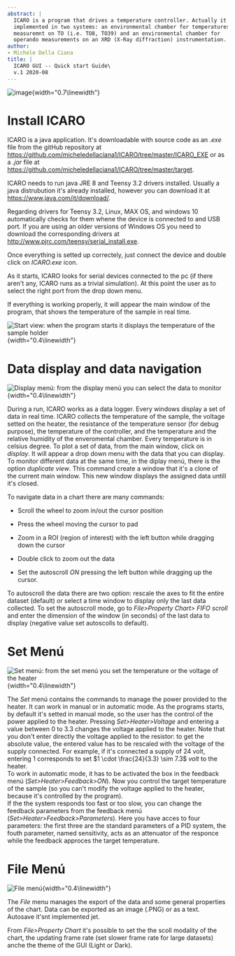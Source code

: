 ```yaml
---
abstract: |
  ICARO is a program that drives a temperature controller. Actually it's
  implemented in two systems: an environmental chamber for temperatures
  measuremnt on TO (i.e. TO8, TO39) and an environmental chamber for
  operando measurements on an XRD (X-Ray diffraction) instrumentation.
author:
- Michele Della Ciana
title: |
  ICARO GUI -- Quick start Guide\
  v.1 2020-08
---
```


![image](Chamber3D_2020-Aug-25_10-49-30AM-000_CustomizedView10613288093_png.png){width="0.7\\linewidth"}

Install ICARO
=============

ICARO is a java application. It's downloadable with source code as an
*.exe* file from the gitHub repository at
<https://github.com/micheledellaciana1/ICARO/tree/master/ICARO_EXE> or
as a *.jar* file at
<https://github.com/micheledellaciana1/ICARO/tree/master/target>.

ICARO needs to run java JRE 8 and Teensy 3.2 drivers installed. Usually
a java distrubution it's already installed, however you can download it
at <https://www.java.com/it/download/>.

Regarding drivers for Teensy 3.2, Linux, MAX OS, and windows 10
automatically checks for them whene the device is connected to and USB
port. If you are using an older versions of Windows OS you need to
download the corresponding drivers at
<http://www.pjrc.com/teensy/serial_install.exe>.

Once everything is setted up correctely, just connect the device and
double click on *ICARO.exe* icon.

As it starts, ICARO looks for serial devices connected to the pc (if
there aren't any, ICARO runs as a trivial simulation). At this point the
user as to select the right port from the drop down menu.

If everything is working properly, it will appear the main window of the
program, that shows the temperature of the sample in real time.

![Start view: when the program starts it displays the temperature of the
sample holder](MainWindow.PNG){width="0.4\\linewidth"}

Data display and data navigation
================================

![Display menú: from the display menú you can select the data to
monitor](DisplayMenu.png){width="0.4\\linewidth"}

During a run, ICARO works as a data logger. Every windows display a set
of data in real time. ICARO collects the temperature of the sample, the
voltage setted on the heater, the resistance of the temperature sensor
(for debug purpose), the temperature of the controller, and the
temperature and the relative humidity of the enveromental chamber. Every
temperature is in celsius degree. To plot a set of data, from the main
window, click on *display*. It will appear a drop down menu with the
data that you can display.\
To monitor different data at the same time, in the diplay menú, there is
the option *duplicate view*. This command create a window that it's a
clone of the current main window. This new window displays the assigned
data untill it's closed.

To navigate data in a chart there are many commands:

-   Scroll the wheel to zoom in/out the cursor position

-   Press the wheel moving the cursor to pad

-   Zoom in a ROI (region of interest) with the left button while
    dragging down the cursor

-   Double click to zoom out the data

-   Set the autoscroll *ON* pressing the left button while dragging up
    the cursor.

To autoscroll the data there are two option: rescale the axes to fit the
entire dataset (default) or select a time window to display only the
last data collected. To set the autoscroll mode, go to *File\>Property
Chart\> FIFO scroll* and enter the dimension of the window (in seconds)
of the last data to display (negative value set autoscolls to default).

Set Menú
========

![Set menú: from the set menú you set the temperature or the voltage of
the heater](SetMenu.png){width="0.4\\linewidth"}

The *Set* menú contains the commands to manage the power provided to the
heater. It can work in manual or in automatic mode. As the programs
starts, by default it's setted in manual mode, so the user has the
control of the power applied to the heater. Pressing
*Set\>Heater\>Voltage* and entering a value between 0 to 3.3 changes the
voltage applied to the heater. Note that you don't enter directly the
voltage applied to the resistor: to get the absolute value, the entered
value has to be rescaled with the voltage of the supply connected. For
example, if it's connected a supply of 24 volt, entering 1 corresponds
to set $1 \cdot \frac{24}{3.3} \sim 7.3$ *volt* to the heater.\
To work in automatic mode, it has to be activated the box in the
feedback menú (*Set\>Heater\>Feedback\>ON*). Now you control the target
temperature of the sample (so you can't modify the voltage applied to
the heater, because it's controlled by the program).\
If the the system responds too fast or too slow, you can change the
feedback parameters from the feedback menú
(*Set\>Heater\>Feedback\>Parameters*). Here you have acces to four
parameters: the first three are the standard parameters of a PID system,
the fouth parameter, named sensitivity, acts as an attenuator of the
responce while the feedback approces the target temperature.

File Menú
=========

![File menú](FileMenu.png){width="0.4\\linewidth"}

The *File* menu manages the export of the data and some general
properties of the chart. Data can be exported as an image (.PNG) or as a
text. Autosave it'snt implemented jet.

From *File\>Property Chart* it's possible to set the the scoll modality
of the chart, the updating frame rate (set slower frame rate for large
datasets) anche the theme of the GUI (Light or Dark).
